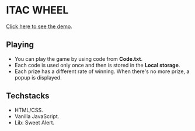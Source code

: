 # ITAC WHEEL

[Click here to see the demo](https://huy27201.github.io/ITACWheelTest).

## Playing
* You can play the game by using code from **Code.txt**.
* Each code is used only once and then is stored in the **Local storage**.
* Each prize has a different rate of winning. When there's no more prize, a popup is displayed.

## Techstacks
* HTML/CSS.
* Vanilla JavaScript.
* Lib: Sweet Alert.


